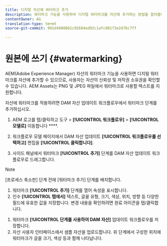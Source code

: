 ```yaml
---
title: 디지털 자산에 워터마크 추가
description: 워터마크 기능을 사용하여 디지털 워터마크를 자산에 추가하는 방법을 알아봅니다.
contentOwner: AG
translation-type: tm+mt
source-git-commit: 991d4900862c92684ed92c1afc081f3e2d76c7ff

---
```



# 원본에 쓰기 {#watermarking}

AEM(Adobe Experience Manager) 자산의 워터마크 기능을 사용하면 디지털 워터마크를 자산에 추가할 수 있으므로, 사용자는 자산의 신뢰성 및 저작권 소유권을 확인할 수 있습니다. AEM Assets는 PNG 및 JPEG 파일에서 워터마크로 사용할 텍스트를 지원합니다.

자산에 워터마크를 적용하려면 DAM 자산 업데이트 워크플로우에서 워터마크 단계를 추가하십시오.

1. AEM 로고를 탭/클릭하고 도구 > **[!UICONTROL 워크플로우]** > **[!UICONTROL 모델로]** 이동합니다 ****.
1. 워크플로우 모델 페이지에서 DAM 자산 업데이트 **[!UICONTROL 워크플로우를 선택하고]** 편집을 **[!UICONTROL 클릭합니다]**.

1. 사이드 패널에서 워터마크 **[!UICONTROL 추가]** 단계를 DAM 자산 업데이트 워크플로우로 드래그합니다.

<!--  ![Darg add watermark step in the DAM update asset workflow](assets/add_watermark_step_aem_assets.png) -->

>[!NOTE]
>
>[프로세스 축소판] 단계 전에 [워터마크 추가] 단계를 배치합니다.

1. 워터마크 **[!UICONTROL 추가]** 단계를 열어 속성을 표시합니다.
1. 인수 **[!UICONTROL 탭에서]** 텍스트, 글꼴 유형, 크기, 색상, 위치, 방향 등 다양한 필드에 유효한 값을 지정합니다. 변경 내용을 확인하려면 완료 아이콘을 탭/클릭합니다.

<!--   ![Provide the arguments in the add watermark step in Assets](assets/arguments_add_watermark_aem_assets.png) -->

1. 워터마크 **[!UICONTROL 단계를 사용하여 DAM 자산]** 업데이트 워크플로우를 저장합니다.
1. 자산 사용자 인터페이스에서 샘플 자산을 업로드합니다. 위 단계에서 구성한 위치에 워터마크가 글꼴 크기, 색상 등과 함께 나타납니다.
